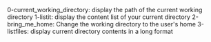 0-current_working_directory: display the path of the current working directory
1-listit: display the content list of your current directory
2-bring_me_home: Change the working directory to the user's home
3-listfiles: display current directory contents in a long format
